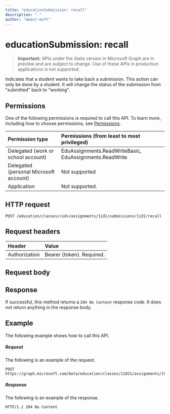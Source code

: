 ```yaml
---
title: "educationSubmission: recall"
description: "."
author: "mmast-msft"
---
```


# educationSubmission: recall

> **Important:** APIs under the /beta version in Microsoft Graph are in preview and are subject to change. Use of these APIs in production applications is not supported.

Indicates that a student wants to take back a submission. This action can only be done by a student. It will change the status of the submission from "submitted" back to "working".

## Permissions
One of the following permissions is required to call this API. To learn more, including how to choose permissions, see [Permissions](/graph/permissions-reference).

|Permission type      | Permissions (from least to most privileged)              |
|:--------------------|:---------------------------------------------------------|
|Delegated (work or school account) |  EduAssignments.ReadWriteBasic, EduAssignments.ReadWrite  |
|Delegated (personal Microsoft account) |  Not supported  |
|Application |Not supported.  | 

## HTTP request
<!-- { "blockType": "ignored" } -->
```http
POST /education/classes/<id>/assignments/{id}/submissions/{id}/recall

```
## Request headers
| Header       | Value |
|:---------------|:--------|
| Authorization  | Bearer {token}. Required.  |

## Request body

## Response
If successful, this method returns a `204 No Content` response code. It does not return anything in the response body.

## Example
The following example shows how to call this API.
##### Request
The following is an example of the request.
<!-- {
  "blockType": "request",
  "name": "educationsubmission_recall"
}-->
```http
POST https://graph.microsoft.com/beta/education/classes/11021/assignments/19002/submissions/850f51b7/recall
```

##### Response
The following is an example of the response.

<!-- {
  "blockType": "response",
  "truncated": true,
  "@odata.type": "microsoft.graph.educationAssignment"
} -->
```http
HTTP/1.1 204 No Content
```

<!-- uuid: 8fcb5dbc-d5aa-4681-8e31-b001d5168d79
2015-10-25 14:57:30 UTC -->
<!-- {
  "type": "#page.annotation",
  "description": "educationSubmission: recall",
  "keywords": "",
  "section": "documentation",
  "tocPath": ""
}-->